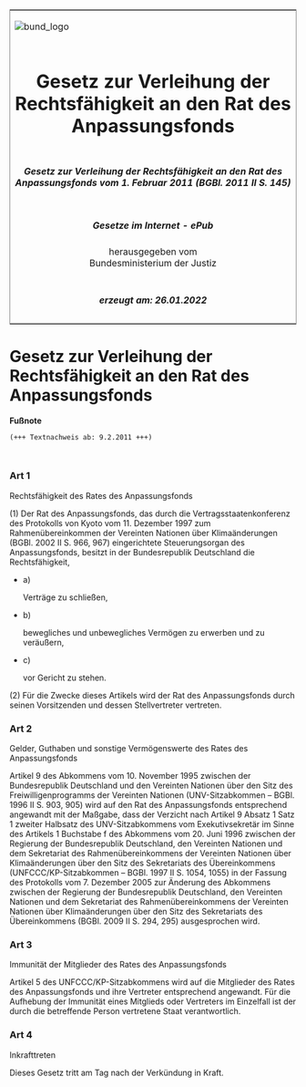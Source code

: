 <span id="DECKBLATT.html"></span>

<table border="0" frame="border" width="100%">

<tr valign="top">

<td align="left">

![bund\_logo](BfJ_2021_Web_de_de.gif)

</td>

<td align="right">

 

</td>

</tr>

<tr align="center" valign="middle">

<td colspan="2">

# Gesetz zur Verleihung der Rechtsfähigkeit an den Rat des Anpassungsfonds

</td>

</tr>

<tr align="center" valign="middle">

<td colspan="2">

##### Gesetz zur Verleihung der Rechtsfähigkeit an den Rat des Anpassungsfonds vom 1. Februar 2011 (BGBl. 2011 II S. 145)

</td>

</tr>

<tr align="center" valign="middle">

<td colspan="2">

  
  

##### Gesetze im Internet - ePub  
  
herausgegeben vom  
Bundesministerium der Justiz

</td>

</tr>

<tr align="center" valign="bottom">

<td colspan="2">

  
  

##### erzeugt am: 26.01.2022

</td>

</tr>

</table>

<span id="BJNR014520011.html"></span>

# Gesetz zur Verleihung der Rechtsfähigkeit an den Rat des Anpassungsfonds

<div>

  
**Fußnote**

<div class="jnhtml">

<div>

<div class="jurAbsatz">

  

``` 
(+++ Textnachweis ab: 9.2.2011 +++)

 
```

</div>

</div>

</div>

</div>

<span id="BJNR014520011BJNE000100000.html"></span>

### Art 1  
Rechtsfähigkeit des Rates des Anpassungsfonds

<div>

<div class="jnhtml">

<div>

<div class="jurAbsatz">

(1) Der Rat des Anpassungsfonds, das durch die Vertragsstaatenkonferenz
des Protokolls von Kyoto vom 11. Dezember 1997 zum Rahmenübereinkommen
der Vereinten Nationen über Klimaänderungen (BGBl. 2002 II S. 966, 967)
eingerichtete Steuerungsorgan des Anpassungsfonds, besitzt in der
Bundesrepublik Deutschland die Rechtsfähigkeit,

  - a)
    
    <div style="">
    
    Verträge zu schließen,
    
    </div>

  - b)
    
    <div style="">
    
    bewegliches und unbewegliches Vermögen zu erwerben und zu veräußern,
    
    </div>

  - c)
    
    <div style="">
    
    vor Gericht zu stehen.
    
    </div>

</div>

<div class="jurAbsatz">

(2) Für die Zwecke dieses Artikels wird der Rat des Anpassungsfonds
durch seinen Vorsitzenden und dessen Stellvertreter vertreten.

</div>

</div>

</div>

</div>

<span id="BJNR014520011BJNE000200000.html"></span>

### Art 2  
Gelder, Guthaben und sonstige Vermögenswerte des Rates des Anpassungsfonds

<div>

<div class="jnhtml">

<div>

<div class="jurAbsatz">

Artikel 9 des Abkommens vom 10. November 1995 zwischen der
Bundesrepublik Deutschland und den Vereinten Nationen über den Sitz des
Freiwilligenprogramms der Vereinten Nationen (UNV-Sitzabkommen – BGBl.
1996 II S. 903, 905) wird auf den Rat des Anpassungsfonds entsprechend
angewandt mit der Maßgabe, dass der Verzicht nach Artikel 9 Absatz 1
Satz 1 zweiter Halbsatz des UNV-Sitzabkommens vom Exekutivsekretär im
Sinne des Artikels 1 Buchstabe f des Abkommens vom 20. Juni 1996
zwischen der Regierung der Bundesrepublik Deutschland, den Vereinten
Nationen und dem Sekretariat des Rahmenübereinkommens der Vereinten
Nationen über Klimaänderungen über den Sitz des Sekretariats des
Übereinkommens (UNFCCC/KP-Sitzabkommen – BGBl. 1997 II S. 1054, 1055)
in der Fassung des Protokolls vom 7. Dezember 2005 zur Änderung des
Abkommens zwischen der Regierung der Bundesrepublik Deutschland, den
Vereinten Nationen und dem Sekretariat des Rahmenübereinkommens der
Vereinten Nationen über Klimaänderungen über den Sitz des Sekretariats
des Übereinkommens (BGBl. 2009 II S. 294, 295) ausgesprochen wird.

</div>

</div>

</div>

</div>

<span id="BJNR014520011BJNE000300000.html"></span>

### Art 3  
Immunität der Mitglieder des Rates des Anpassungsfonds

<div>

<div class="jnhtml">

<div>

<div class="jurAbsatz">

Artikel 5 des UNFCCC/KP-Sitzabkommens wird auf die Mitglieder des Rates
des Anpassungsfonds und ihre Vertreter entsprechend angewandt. Für die
Aufhebung der Immunität eines Mitglieds oder Vertreters im Einzelfall
ist der durch die betreffende Person vertretene Staat verantwortlich.

</div>

</div>

</div>

</div>

<span id="BJNR014520011BJNE000400000.html"></span>

### Art 4  
Inkrafttreten

<div>

<div class="jnhtml">

<div>

<div class="jurAbsatz">

Dieses Gesetz tritt am Tag nach der Verkündung in Kraft.

</div>

</div>

</div>

</div>
